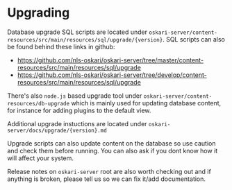# Upgrading

Database upgrade SQL scripts are located under `oskari-server/content-resources/src/main/resources/sql/upgrade/{version}`. SQL scripts can also be found behind these links in github:
- https://github.com/nls-oskari/oskari-server/tree/master/content-resources/src/main/resources/sql/upgrade
- https://github.com/nls-oskari/oskari-server/tree/develop/content-resources/src/main/resources/sql/upgrade

There's also `node.js` based upgrade tool under `oskari-server/content-resources/db-upgrade` which is mainly used for updating database content, for instance for adding plugins to the default view.

Additional upgrade instuctions are located under `oskari-server/docs/upgrade/{version}.md`

Upgrade scripts can also update content on the database so use caution and check them before running. You can also ask if you dont know how it will affect your system.

Release notes on `oskari-server` root are also worth checking out and if anything is broken, please tell us so we can fix it/add documentation.